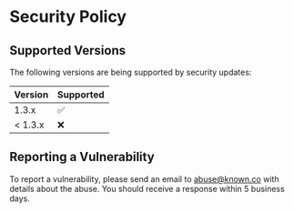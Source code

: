 # Security Policy

## Supported Versions

The following versions are being supported by security updates:

| Version | Supported          |
| ------- | ------------------ |
| 1.3.x   | :white_check_mark: |
| < 1.3.x | :x:                |

## Reporting a Vulnerability

To report a vulnerability, please send an email to abuse@known.co with details about the abuse. You should receive a response within 5 business days.
